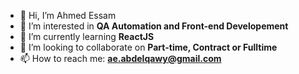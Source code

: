 - 👋 Hi, I’m Ahmed Essam
- 👀 I’m interested in **QA Automation and Front-end Developement**
- 🌱 I’m currently learning **ReactJS**
- 💞️ I’m looking to collaborate on **Part-time, Contract or Fulltime**
- 📫 How to reach me: **ae.abdelqawy@gmail.com**

<!---
AhmedEssam1306/AhmedEssam1306 is a ✨ special ✨ repository because its `README.md` (this file) appears on your GitHub profile.
You can click the Preview link to take a look at your changes.
--->
